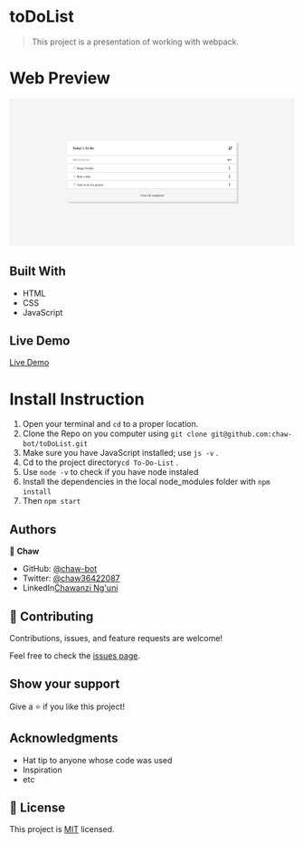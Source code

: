 # toDoList

> This project is a presentation of working with webpack.

# Web Preview

![screenshot](./todo.png)


## Built With

- HTML
- CSS
- JavaScript

## Live Demo

[Live Demo]()

# Install Instruction
1. Open your terminal and `cd` to a proper location.
2. Clone the Repo on you computer using `git clone git@github.com:chaw-bot/toDoList.git`
3. Make sure you have JavaScript installed; use `js -v` .
4. Cd to the project directory`cd To-Do-List` .
5. Use `node -v` to check if you have node instaled
6. Install the dependencies in the local node_modules folder with `npm install`
7. Then `npm start`

## Authors

👤 **Chaw**

- GitHub: [@chaw-bot](https://github.com/chaw-bot)
- Twitter: [@chaw36422087](https://twitter.com/chaw36422087)
- LinkedIn[Chawanzi Ng'uni](https://www.linkedin.com/in/chawanzi-ng-uni-449328212/)

## 🤝 Contributing

Contributions, issues, and feature requests are welcome!

Feel free to check the [issues page](https://github.com/chaw-bot/toDoList/issues).

## Show your support

Give a ⭐️ if you like this project!

## Acknowledgments

- Hat tip to anyone whose code was used
- Inspiration
- etc

## 📝 License

This project is [MIT](...) licensed.